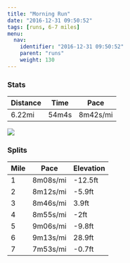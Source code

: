 ```yaml
---
title: "Morning Run"
date: "2016-12-31 09:50:52"
tags: [runs, 6-7 miles]
menu:
  nav:
    identifier: "2016-12-31 09:50:52"
    parent: "runs"
    weight: 130
---
```


### Stats

| Distance | Time | Pace |
|----------|------|------|
|6.22mi|54m4s|8m42s/mi|

<img src='https://maps.googleapis.com/maps/api/staticmap?maptype=roadmap&path=enc:_yjeIxgvLuJ}AkBbRh@jJwAjGx@jEg@tB|Bz@mAz@GfD`CvNzAz@dKrWpCpRpElG`GdBbIjOdGxR`H|g@q@yBz@de@aBrh@l@xYbHh\lNrSkNkQgHq[iAu\|Dkd@iB}g@j@rAuGkd@kHkWuJwOoDUiEeFyEiYiIuK]qJwAi@mA}E[{IbAy@iBeAv@_Ch@ul@tHL&key=AIzaSyC1MId7bFpkLXNAaYhBSTb8jLyiSqzbDtM&size=800x800&markers=color:yellow|label:S|53.47232,-2.24909&markers=color:green|label:F|53.47276999999998,-2.24856'>

### Splits

| Mile | Pace | Elevation |
|------|------|-----------|
|1|8m08s/mi|-12.5ft|
|2|8m12s/mi|-5.9ft|
|3|8m46s/mi|3.9ft|
|4|8m55s/mi|-2ft|
|5|9m06s/mi|-9.8ft|
|6|9m13s/mi|28.9ft|
|7|7m53s/mi|-0.7ft|
